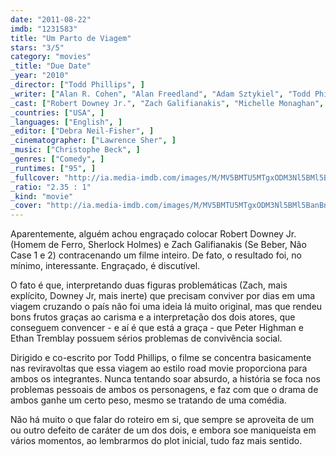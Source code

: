 ```yaml
---
date: "2011-08-22"
imdb: "1231583"
title: "Um Parto de Viagem"
stars: "3/5"
category: "movies"
_title: "Due Date"
_year: "2010"
_director: ["Todd Phillips", ]
_writer: ["Alan R. Cohen", "Alan Freedland", "Adam Sztykiel", "Todd Phillips", "Alan R. Cohen", "Alan Freedland", ]
_cast: ["Robert Downey Jr.", "Zach Galifianakis", "Michelle Monaghan", "Jamie Foxx", "Juliette Lewis", "Danny McBride", "RZA", "Matt Walsh", "Brody Stevens", ]
_countries: ["USA", ]
_languages: ["English", ]
_editor: ["Debra Neil-Fisher", ]
_cinematographer: ["Lawrence Sher", ]
_music: ["Christophe Beck", ]
_genres: ["Comedy", ]
_runtimes: ["95", ]
_fullcover: "http://ia.media-imdb.com/images/M/MV5BMTU5MTgxODM3Nl5BMl5BanBnXkFtZTcwMjMxNDEwNA@@.jpg"
_ratio: "2.35 : 1"
_kind: "movie"
_cover: "http://ia.media-imdb.com/images/M/MV5BMTU5MTgxODM3Nl5BMl5BanBnXkFtZTcwMjMxNDEwNA@@._V1._SX94_SY140_.jpg"
---
```

Aparentemente, alguém achou engraçado colocar Robert Downey Jr. (Homem de Ferro, Sherlock Holmes) e Zach Galifianakis (Se Beber, Não Case 1 e 2) contracenando um filme inteiro. De fato, o resultado foi, no mínimo, interessante. Engraçado, é discutível.

O fato é que, interpretando duas figuras problemáticas (Zach, mais explícito, Downey Jr, mais inerte) que precisam conviver por dias em uma viagem cruzando o país não foi uma ideia lá muito original, mas que rendeu bons frutos graças ao carisma e a interpretação dos dois atores, que conseguem convencer - e aí é que está a graça - que Peter Highman e Ethan Tremblay possuem sérios problemas de convivência social.

Dirigido e co-escrito por Todd Phillips, o filme se concentra basicamente nas reviravoltas que essa viagem ao estilo road movie proporciona para ambos os integrantes. Nunca tentando soar absurdo, a história se foca nos problemas pessoais de ambos os personagens, e faz com que o drama de ambos ganhe um certo peso, mesmo se tratando de uma comédia.

Não há muito o que falar do roteiro em si, que sempre se aproveita de um ou outro defeito de caráter de um dos dois, e embora soe maniqueísta em vários momentos, ao lembrarmos do plot inicial, tudo faz mais sentido.

